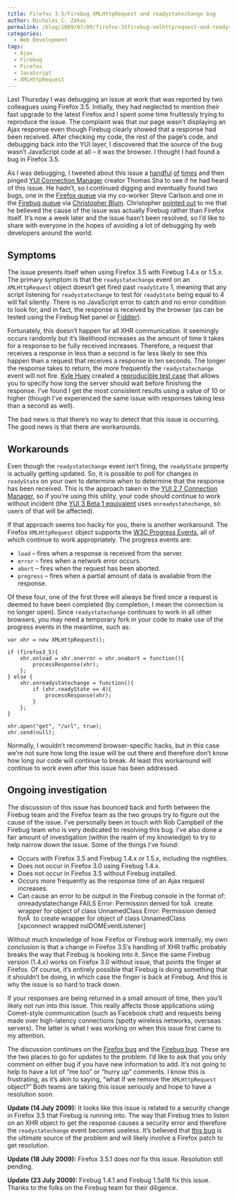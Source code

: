 ```yaml
---
title: Firefox 3.5/Firebug XMLHttpRequest and readystatechange bug
author: Nicholas C. Zakas
permalink: /blog/2009/07/09/firefox-35firebug-xmlhttprequest-and-readystatechange-bug/
categories:
  - Web Development
tags:
  - Ajax
  - Firebug
  - Firefox
  - JavaScript
  - XMLHttpRequest
---
```

Last Thursday I was debugging an issue at work that was reported by two colleagues using Firefox 3.5. Initially, they had neglected to mention their fast upgrade to the latest Firefox and I spent some time fruitlessly trying to reproduce the issue. The complaint was that our page wasn&#8217;t displaying an Ajax response even though Firebug clearly showed that a response had been received. After checking my code, the rest of the page&#8217;s code, and debugging back into the YUI layer, I discovered that the source of the bug wasn&#8217;t JavaScript code at all &#8211; it was the browser. I thought I had found a bug in Firefox 3.5.

As I was debugging, I tweeted about this issue a [handful][1] [of][2] [times][3] and then pinged [YUI Connection Manager][4] creator Thomas Sha to see if he had heard of this issue. He hadn&#8217;t, so I continued digging and eventually found two bugs, one in the [Firefox queue][5] via my co-worker Steve Carlson and one in the [Firebug queue][6] via [Christopher Blum][7]. Christopher [pointed out][8] to me that he believed the cause of the issue was actually Firebug rather than Firefox itself. It&#8217;s now a week later and the issue hasn&#8217;t been resolved, so I&#8217;d like to share with everyone in the hopes of avoiding a lot of debugging by web developers around the world.

## Symptoms

The issue presents itself when using Firefox 3.5 with Firebug 1.4.x or 1.5.x. The primary symptom is that the `readystatechange` event on an `XMLHttpRequest` object doesn&#8217;t get fired past `readyState` 1, meaning that any script listening for `readystatechange` to test for `readyState` being equal to 4 will fail silently. There is no JavaScript error to catch and no error condition to look for, and in fact, the response is received by the browser (as can be tested using the Firebug Net panel or [Fiddler][9]).

Fortunately, this doesn&#8217;t happen for all XHR communication. It seemingly occurs randomly but it&#8217;s likelihood increases as the amount of time it takes for a response to be fully received increases. Therefore, a request that receives a response in less than a second is far less likely to see this happen than a request that receives a response in ten seconds. The longer the response takes to return, the more frequently the `readystatechange` event will not fire. [Kyle Huey][10] created a [reproducible test case][11] that allows you to specify how long the server should wait before finishing the response. I&#8217;ve found I get the most consistent results using a value of 10 or higher (though I&#8217;ve experienced the same issue with responses taking less than a second as well).

The bad news is that there&#8217;s no way to detect that this issue is occurring. The good news is that there are workarounds.

## Workarounds

Even though the `readystatechange` event isn&#8217;t firing, the `readyState` property is actually getting updated. So, it is possible to poll for changes in `readyState` on your own to determine when to determine that the response has been received. This is the approach taken in the [YUI 2.7 Connection Manager][12], so if you&#8217;re using this utility, your code should continue to work without incident (the [YUI 3 Beta 1 equivalent][13] uses `onreadystatechange`, so users of that will be affected).

If that approach seems too hacky for you, there is another workaround. The Firefox `XMLHttpRequest` object supports the [W3C Progress Events][14], all of which continue to work appropriately. The progress events are:

  * `load` &#8211; fires when a response is received from the server.
  * `error` &#8211; fires when a network error occurs.
  * `abort` &#8211; fires when the request has been aborted.
  * `progress` &#8211; fires when a partial amount of data is available from the response.

Of these four, one of the first three will always be fired once a request is deemed to have been completed (by completion, I mean the connection is no longer open). Since `readystatechange` continues to work in all other browsers, you may need a temporary fork in your code to make use of the progress events in the meantime, such as:

    var xhr = new XMLHttpRequest();
    
    if (firefox3_5){
        xhr.onload = xhr.onerror = xhr.onabort = function(){
            processResponse(xhr);
        };
    } else {
        xhr.onreadystatechange = function(){
            if (xhr.readyState == 4){
                processResponse(xhr);
            }
        };
    }
    
    xhr.open("get", "/url", true);
    xhr.send(null);

Normally, I wouldn&#8217;t recommend browser-specific hacks, but in this case we&#8217;re not sure how long the issue will be out there and therefore don&#8217;t know how long our code will continue to break. At least this workaround will continue to work even after this issue has been addressed.

## Ongoing investigation

The discussion of this issue has bounced back and forth between the Firebug team and the Firefox team as the two groups try to figure out the cause of the issue. I&#8217;ve personally been in touch with Rob Campbell of the Firebug team who is very dedicated to resolving this bug. I&#8217;ve also done a fair amount of investigation (within the realm of my knowledge) to try to help narrow down the issue. Some of the things I&#8217;ve found:

  * Occurs with Firefox 3.5 and Firebug 1.4.x or 1.5.x, including the nightlies.
  * Does not occur in Firefox 3.0 using Firebug 1.4.x.
  * Does not occur in Firefox 3.5 without Firebug installed.
  * Occurs more frequently as the response time of an Ajax request increases.
  * Can cause an error to be output in the Firebug console in the format of:  
    onreadystatechange FAILS Error: Permission denied for toÂ  create wrapper for object of class UnnamedClass Error: Permission denied forÂ  to create wrapper for object of class UnnamedClass  
    [xpconnect wrapped nsIDOMEventListener]

Without much knowledge of how Firefox or Firebug work internally, my own conclusion is that a change in Firefox 3.5&#8242;s handling of XHR traffic probably breaks the way that Firebug is hooking into it. Since the same Firebug version (1.4.x) works on Firefox 3.0 without issue, that points the finger at Firefox. Of course, it&#8217;s entirely possible that Firebug is doing something that it shouldn&#8217;t be doing, in which case the finger is back at Firebug. And this is why the issue is so hard to track down.

If your responses are being returned in a small amount of time, then you&#8217;ll likely not run into this issue. This really affects those applications using Comet-style communication (such as Facebook chat) and requests being made over high-latency connections (spotty wireless networks, overseas servers). The latter is what I was working on when this issue first came to my attention.

The discussion continues on the [Firefox bug][5] and the [Firebug bug][6]. These are the two places to go for updates to the problem. I&#8217;d like to ask that you only comment on either bug if you have new information to add. It&#8217;s not going to help to have a lot of &#8220;me too&#8221; or &#8220;hurry up&#8221; comments. I know this is frustrating, as it&#8217;s akin to saying, &#8220;what if we remove the `XMLHttpRequest` object?&#8221; Both teams are taking this issue seriously and hope to have a resolution soon.

**Update (14 July 2009):** It looks like this issue is related to a security change in Firefox 3.5 that Firebug is running into. The way that Firebug tries to listen on an XHR object to get the response causes a security error and therefore the `readystatechange` event becomes useless. It&#8217;s believed that [this bug][15] is the ultimate source of the problem and will likely involve a Firefox patch to get resolution.

**Update (18 July 2009):** Firefox 3.5.1 does *not* fix this issue. Resolution still pending.

**Update (23 July 2009):** Firebug 1.4.1 and Firebug 1.5a18 fix this issue. Thanks to the folks on the Firebug team for their diligence.

 [1]: http://twitter.com/slicknet/status/2447298270
 [2]: http://twitter.com/slicknet/status/2449122924
 [3]: http://twitter.com/slicknet/status/2500746473
 [4]: http://developers.yahoo.com/yui/connection/
 [5]: https://bugzilla.mozilla.org/show_bug.cgi?id=501962
 [6]: http://code.google.com/p/fbug/issues/detail?id=1948
 [7]: http://www.xing.com/profile/Christopher_Blum2
 [8]: http://twitter.com/ChristopherBlum/status/2450783350
 [9]: http://www.fiddlertool.com
 [10]: http://www.kylehuey.com/
 [11]: http://www.kylehuey.com/moz/testRequest.php
 [12]: http://developer.yahoo.com/yui/connection/
 [13]: http://developer.yahoo.com/yui/3/io/
 [14]: http://www.w3.org/TR/progress-events/
 [15]: https://bugzilla.mozilla.org/show_bug.cgi?id=502959
